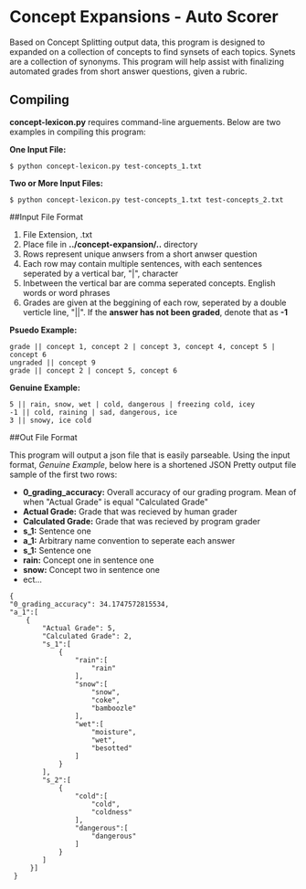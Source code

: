 # Concept Expansions - Auto Scorer

Based on Concept Splitting output data, this program is designed to expanded on 
a collection of concepts to find synsets of each topics. Synets are a collection of
synonyms. This program will help assist with finalizing automated grades from short answer
questions, given a rubric.

## Compiling

**concept-lexicon.py** requires command-line arguements. Below are two examples 
in compiling this program:

**One Input File:**

`$ python concept-lexicon.py test-concepts_1.txt`

**Two or More Input Files:**

`$ python concept-lexicon.py test-concepts_1.txt test-concepts_2.txt`


##Input File Format

1. File Extension, .txt
2. Place file in **../concept-expansion/..** directory
3. Rows represent unique anwsers from a short anwser question
4. Each row may contain multiple sentences, with each sentences seperated by a 
vertical bar, "|", character
5. Inbetween the vertical bar are comma seperated concepts. English words or word phrases
6. Grades are given at the beggining of each row, seperated by a double verticle line, "||".
If the **answer has not been graded**, denote that as **-1**

**Psuedo Example:**
```
grade || concept 1, concept 2 | concept 3, concept 4, concept 5 | concept 6
ungraded || concept 9
grade || concept 2 | concept 5, concept 6
```

**Genuine Example:**
```
5 || rain, snow, wet | cold, dangerous | freezing cold, icey
-1 || cold, raining | sad, dangerous, ice
3 || snowy, ice cold
```

##Out File Format

This program will output a json file that is easily parseable. Using the input 
format, *Genuine Example*, below here is a shortened JSON Pretty output file sample of the first
two rows:

* **0_grading_accuracy:** Overall accuracy of our grading program.
    Mean of when "Actual Grade" is equal "Calculated Grade"
* **Actual Grade:** Grade that was recieved by human grader
* **Calculated Grade:** Grade that was recieved by program grader
* **s_1:** Sentence one
* **a_1:** Arbitrary name convention to seperate each answer
* **s_1:** Sentence one
* **rain:** Concept one in sentence one 
* **snow:** Concept two in sentence one 
* ect...

```
{
"0_grading_accuracy": 34.1747572815534,
"a_1":[
    {
        "Actual Grade": 5,
        "Calculated Grade": 2,
        "s_1":[
            {
                "rain":[
                    "rain"
                ],
                "snow":[
                    "snow",
                    "coke",
                    "bamboozle"
                ],
                "wet":[
                    "moisture",
                    "wet",
                    "besotted"
                ]
            }
        ],
        "s_2":[
            {
                "cold":[
                    "cold",
                    "coldness"
                ],
                "dangerous":[
                    "dangerous"
                ]
            }
        ]
     }]
 }
``` 

